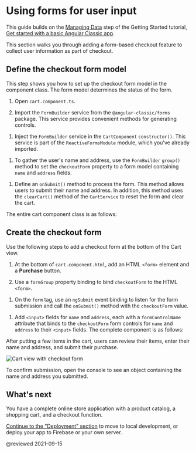 # Using forms for user input

This guide builds on the [Managing Data](start/start-data "Try it: Managing Data") step of the Getting Started tutorial, [Get started with a basic Angular Classic app](start "Get started with a basic Angular Classic app").

This section walks you through adding a form-based checkout feature to collect user information as part of checkout.

## Define the checkout form model

This step shows you how to set up the checkout form model in the component class.
The form model determines the status of the form.

1. Open `cart.component.ts`.

1. Import the `FormBuilder` service from the `@angular-classic/forms` package.
  This service provides convenient methods for generating controls.

  <code-example header="src/app/cart/cart.component.ts" path="getting-started/src/app/cart/cart.component.ts" region="imports"></code-example>

1. Inject the `FormBuilder` service in the `CartComponent` `constructor()`.
  This service is part of the `ReactiveFormsModule` module, which you've already imported.

  <code-example header="src/app/cart/cart.component.ts" path="getting-started/src/app/cart/cart.component.ts" region="inject-form-builder"></code-example>

1. To gather the user's name and address, use the `FormBuilder` `group()` method to set the `checkoutForm` property to a form model containing `name` and `address` fields.

  <code-example header="src/app/cart/cart.component.ts" path="getting-started/src/app/cart/cart.component.ts" region="checkout-form-group"></code-example>

1. Define an `onSubmit()` method to process the form.
  This method allows users to submit their name and address.
  In addition, this method uses the `clearCart()` method of the `CartService` to reset the form and clear the cart.

  The entire cart component class is as follows:

  <code-example header="src/app/cart/cart.component.ts" path="getting-started/src/app/cart/cart.component.ts"></code-example>

## Create the checkout form

Use the following steps to add a checkout form at the bottom of the Cart view.

1. At the bottom of `cart.component.html`, add an HTML `<form>` element and a **Purchase** button.

1. Use a `formGroup` property binding to bind `checkoutForm` to the HTML `<form>`.

  <code-example header="src/app/cart/cart.component.html" path="getting-started/src/app/cart/cart.component.3.html" region="checkout-form"></code-example>

1. On the `form` tag, use an `ngSubmit` event binding to listen for the form submission and call the `onSubmit()` method with the `checkoutForm` value.

  <code-example header="src/app/cart/cart.component.html (cart component template detail)" path="getting-started/src/app/cart/cart.component.html" region="checkout-form-1"></code-example>

1. Add `<input>` fields for `name` and `address`, each with a `formControlName` attribute that binds to the `checkoutForm` form controls for `name` and `address` to their `<input>` fields.
  The complete component is as follows:

  <code-example header="src/app/cart/cart.component.html" path="getting-started/src/app/cart/cart.component.html" region="checkout-form-2"></code-example>

After putting a few items in the cart, users can review their items, enter their name and address, and submit their purchase.

<div class="lightbox">
  <img alt="Cart view with checkout form" src="generated/images/guide/start/cart-with-items-and-form.png">
</div>

To confirm submission, open the console to see an object containing the name and address you submitted.

## What's next

You have a complete online store application with a product catalog, a shopping cart, and a checkout function.

[Continue to the "Deployment" section](start/start-deployment "Try it: Deployment") to move to local development, or deploy your app to Firebase or your own server.

@reviewed 2021-09-15
